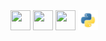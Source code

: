 <img height="32" width="32" src="https://unpkg.com/simple-icons@v3/icons/twitter.svg" />
<img height="32" width="32" src="https://unpkg.com/simple-icons@v3/icons/discord.svg" />
<img height="32" width="32" src="https://unpkg.com/simple-icons@v3/icons/youtube.svg" />

<img height="32" width="32" src="https://raw.githubusercontent.com/github/explore/80688e429a7d4ef2fca1e82350fe8e3517d3494d/topics/python/python.png" />
